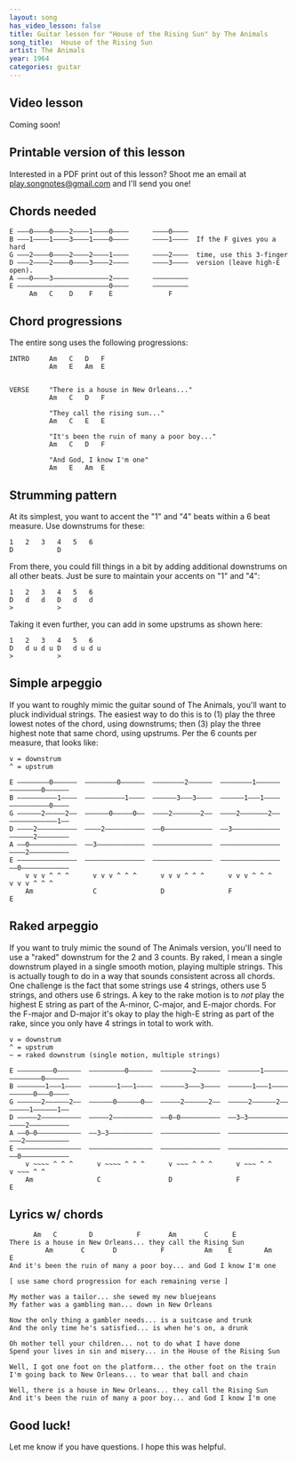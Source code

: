 ```yaml
---
layout: song
has_video_lesson: false
title: Guitar lesson for "House of the Rising Sun" by The Animals
song_title:  House of the Rising Sun
artist: The Animals
year: 1964
categories: guitar
---
```


## Video lesson

<!-- <iframe width="560" height="315" src="https://www.youtube.com/embed/Se-QFYkaFuo" frameborder="0" allowfullscreen></iframe> -->

<!-- UPDATE THE HAS GUITAR LESSON TOO -->

Coming soon!

## Printable version of this lesson

Interested in a PDF print out of this lesson? Shoot me an email at play.songnotes@gmail.com and I'll send you one!

## Chords needed

    E –––0––––0––––2––––1—–—–0––––      ––––0—–—–
    B –––1––––1––––3––––1—–—–0––––      ––––1—–—–  If the F gives you a hard
    G –––2––––0––––2––––2—–—–1––––      ––––2—–—–  time, use this 3-finger
    D –––2––––2––––0––––3—–—–2––––      ––––3—–—–  version (leave high-E open).
    A –––0––––3–––––––——–––––2––––      ––——–––––
    E ––––––––––––––—–—––––––0––––      —–—––––––
         Am   C    D    F    E              F    

## Chord progressions

The entire song uses the following progressions:

    INTRO     Am   C   D   F
              Am   E   Am  E


    VERSE     "There is a house in New Orleans..."
              Am   C   D   F

              "They call the rising sun..."
              Am   C   E   E

              "It's been the ruin of many a poor boy..."
              Am   C   D   F

              "And God, I know I'm one"
              Am   E   Am  E

## Strumming pattern

At its simplest, you want to accent the "1" and "4" beats within a 6 beat measure. Use downstrums for these:

    1   2   3   4   5   6
    D           D         

From there, you could fill things in a bit by adding additional downstrums on all other beats. Just be sure to maintain your accents on "1" and "4":

    1   2   3   4   5   6
    D   d   d   D   d   d
    >           >

Taking it even further, you can add in some upstrums as shown here:

    1   2   3   4   5   6
    D   d u d u D   d u d u
    >           >

## Simple arpeggio

If you want to roughly mimic the guitar sound of The Animals, you'll want to pluck individual strings. The easiest way to do this is to (1) play the three lowest notes of the chord, using downstrums; then (3) play the three highest note that same chord, using upstrums. Per the 6 counts per measure, that looks like:

    v = downstrum
    ^ = upstrum

    E ––––––––0––––––  ––––––––0––––––  ––––––––2––––––  ––––––––1––––––  ––––––––0––––––
    B ––––––––––1––––  ––––––––––1––––  ––––––3–––3––––  ––––––1–––1––––  ––––––––––0––––
    G ––––––2–––––2––  ––––––0–––––0––  ––––2–––––––2––  ––––2–––––––2––  ––––––––––––1––
    D ––––2––––––––––  ––––2––––––––––  ––0––––––––––––  ––3––––––––––––  ––––––2––––––––
    A ––0––––––––––––  ––3––––––––––––  –––––––––––––––  –––––––––––––––  ––––2––––––––––
    E –––––––––––––––  –––––––––––––––  –––––––––––––––  –––––––––––––––  ––0––––––––––––
        v v v ^ ^ ^      v v v ^ ^ ^      v v v ^ ^ ^      v v v ^ ^ ^      v v v ^ ^ ^
        Am               C                D                F                E            

## Raked arpeggio

If you want to truly mimic the sound of The Animals version, you'll need to use a "raked" downstrum for the 2 and 3 counts. By raked, I mean a single downstrum played in a single smooth motion, playing multiple strings. This is actually tough to do in a way that sounds consistent across all chords. One challenge is the fact that some strings use 4 strings, others use 5 strings, and others use 6 strings. A key to the rake motion is to _not_ play the highest E string as part of the A-minor, C-major, and E-major chords. For the F-major and D-major it's okay to play the high-E string as part of the rake, since you only have 4 strings in total to work with.

    v = downstrum
    ^ = upstrum
    ~ = raked downstrum (single motion, multiple strings)

    E –––––––––0––––––  –––––––––0––––––  ––––––––2––––––  ––––––––1––––––  ––––––––0––––––  
    B –––––––1–––1––––  –––––––1–––1––––  ––––––3–––3––––  ––––––1–––1––––  ––––––0–––0––––  
    G ––––––2––––––2––  ––––––0––––––0––  –––––2––––––2––  –––––2––––––2––  –––––1––––––1––  
    D –––––2––––––––––  –––––2––––––––––  ––0–0––––––––––  ––3–3––––––––––  ––––2––––––––––  
    A ––0–0–––––––––––  ––3–3–––––––––––  –––––––––––––––  –––––––––––––––  –––2–––––––––––  
    E ––––––––––––––––  ––––––––––––––––  –––––––––––––––  –––––––––––––––  ––0––––––––––––
        v ~~~~ ^ ^ ^      v ~~~~ ^ ^ ^      v ~~~ ^ ^ ^      v ~~~ ^ ^        v ~~~ ^ ^    
        Am                C                 D                F                E                 

## Lyrics w/ chords

          Am   C        D           F       Am       C      E
    There is a house in New Orleans... they call the Rising Sun
             Am       C       D           F          Am    E        Am    E
    And it's been the ruin of many a poor boy... and God I know I'm one

    [ use same chord progression for each remaining verse ]

    My mother was a tailor... she sewed my new bluejeans
    My father was a gambling man... down in New Orleans

    Now the only thing a gambler needs... is a suitcase and trunk
    And the only time he's satisfied... is when he's on, a drunk

    Oh mother tell your children... not to do what I have done
    Spend your lives in sin and misery... in the House of the Rising Sun

    Well, I got one foot on the platform... the other foot on the train
    I'm going back to New Orleans... to wear that ball and chain

    Well, there is a house in New Orleans... they call the Rising Sun
    And it's been the ruin of many a poor boy... and God I know I'm one

## Good luck!

Let me know if you have questions. I hope this was helpful.
